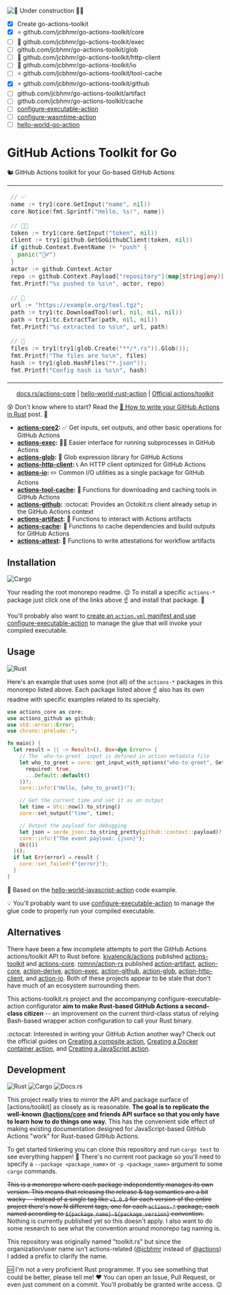 ![🚧 Under construction 👷‍♂️](https://i.imgur.com/LEP2R3N.png)

- [x] Create go-actions-toolkit
- [x] ⭐ github.com/jcbhmr/go-actions-toolkit/core
- [ ] 🤢 github.com/jcbhmr/go-actions-toolkit/exec
- [ ] github.com/jcbhmr/go-actions-toolkit/glob
- [ ] 🤢 github.com/jcbhmr/go-actions-toolkit/http-client
- [ ] 🤢 github.com/jcbhmr/go-actions-toolkit/io
- [ ] ⭐ github.com/jcbhmr/go-actions-toolkit/tool-cache
- [x] ⭐ github.com/jcbhmr/go-actions-toolkit/github
- [ ] github.com/jcbhmr/go-actions-toolkit/artifact
- [ ] github.com/jcbhmr/go-actions-toolkit/cache
- [ ] [configure-executable-action](https://github.com/jcbhmr/configure-executable-action)
- [ ] [configure-wasmtime-action](https://github.com/jcbhmr/configure-wasmtime-action)
- [ ] [hello-world-go-action](https://github.com/jcbhmr/hello-world-go-action)

# GitHub Actions Toolkit for Go

🐿️ GitHub Actions toolkit for your Go-based GitHub Actions

<table align=center><td>

```go
// ✅
name := try1(core.GetInput("name", nil))
core.Notice(fmt.Sprintf("Hello, %s!", name))

// 🐙🐱
token := try1(core.GetInput("token", nil))
client := try1(github.GetGoGithubClient(token, nil))
if github.Context.EventName != "push" {
  panic("🤷‍♂️")
}
actor := github.Context.Actor
repo := github.Context.Payload["repository"](map[string]any)["fullName"](string)
fmt.Printf("%s pushed to %s\n", actor, repo)

// 🔨
url := "https://example.org/tool.tgz";
path := try1(tc.DownloadTool(url, nil, nil, nil))
path = try1(tc.ExtractTar(path, nil, nil))
fmt.Printf("%s extracted to %s\n", url, path)

// 🍦
files := try1(try1(glob.Create("**/*.rs")).Glob());
fmt.Printf("The files are %v\n", files)
hash := try1(glob.HashFiles("*.json"));
fmt.Printf("Config hash is %s\n", hash)
```

</table>

<p align=center>
  <a href="https://docs.rs/actions-core/latest/actions_core">docs.rs/actions-core</a>
  | <a href="https://github.com/jcbhmr/hello-world-rust-action">hello-world-rust-action</a>
  | <a href="https://github.com/actions/toolkit">Official actions/toolkit</a>
</p>

😵 Don't know where to start? Read the [🦀 How to write your GitHub Actions in Rust](https://dev.to/#) post. 🚀

- **[actions-core2](./crates/actions-core2):** ✅ Get inputs, set outputs, and other basic operations for GitHub Actions
- **[actions-exec](./crates/actions-exec):** 🏃‍♂️ Easier interface for running subprocesses in GitHub Actions
- **[actions-glob](./crates/actions-glob):** 🍦 Glob expression library for GitHub Actions
- **[actions-http-client](./crates/actions-http-client):** 📞 An HTTP client optimized for GitHub Actions
- **[actions-io](./crates/actions-io):** ✏️ Common I/O utilities as a single package for GitHub Actions
- **[actions-tool-cache](./crates/actions-tool-cache):** 🔨 Functions for downloading and caching tools in GitHub Actions
- **[actions-github](./crates/actions-github):** :octocat: Provides an Octokit.rs client already setup in the GitHub Actions context
- **[actions-artifact](./crates/actions-artifact):** 💾 Functions to interact with Actions artifacts
- **[actions-cache](./crates/actions-cache):** 🎯 Functions to cache dependencies and build outputs for GitHub Actions
- **[actions-attest](./crates/actions-attest):** 🔏 Functions to write attestations for workflow artifacts

## Installation

![Cargo](https://img.shields.io/static/v1?style=for-the-badge&message=Cargo&color=e6b047&logo=Rust&logoColor=000000&label=)

Your reading the root monorepo readme. 😉 To install a specific `actions-*` package just click one of the links above ☝ and install that package. 🚀

You'll probably also want to [create an `action.yml` manifest and use configure-executable-action](https://github.com/jcbhmr/configure-executable-action) to manage the glue that will invoke your compiled executable.

## Usage

![Rust](https://img.shields.io/static/v1?style=for-the-badge&message=Rust&color=000000&logo=Rust&logoColor=FFFFFF&label=)

Here's an example that uses some (not all) of the `actions-*` packages in this monorepo listed above. Each package listed above ☝ also has its own readme with specific examples related to its specialty.

```rs
use actions_core as core;
use actions_github as github;
use std::error::Error;
use chrono::prelude::*;

fn main() {
  let result = || -> Result<(), Box<dyn Error>> {
    // The `who-to-greet` input is defined in action metadata file
    let who_to_greet = core::get_input_with_options("who-to-greet", GetInputOptions {
      required: true,
      ...Default::default()
    })?;
    core::info!("Hello, {who_to_greet}!");

    // Get the current time and set it as an output
    let time = Utc::now().to_string()
    core::set_output("time", time);

    // Output the payload for debugging
    let json = serde_json::to_string_pretty(github::context::payload)?;
    core::info!("The event payload: {json}");
    Ok(())
  }();
  if let Err(error) = result {
    core::set_failed!("{error}");
  }
}
```

🔰 Based on the [hello-world-javascript-action](https://github.com/actions/hello-world-javascript-action) code example.

💡 You'll probably want to use [configure-executable-action](https://github.com/jcbhmr/downlevel-executable-action) to manage the glue code to properly run your compiled executable.

## Alternatives

There have been a few incomplete attempts to port the GitHub Actions actions/toolkit API to Rust before. [kjvalencik/actions](https://github.com/kjvalencik/actions) published [actions-toolkit](https://crates.io/crates/actions-toolkit) and [actions-core](https://crates.io/crates/actions-core). [romnn/action-rs](https://github.com/romnn/action-rs) published [action-artifact](https://crates.io/crates/action-artifact), [action-core](https://crates.io/crates/action-core), [action-derive](https://crates.io/crates/action-derive), [action-exec](https://crates.io/crates/action-exec), [action-github](https://crates.io/crates/action-github), [action-glob](https://crates.io/crates/action-glob), [action-http-client](https://crates.io/crates/action-http-client), and [action-io](https://crates.io/crates/action-io). Both of these projects appear to be stale that don't have much of an ecosystem surrounding them.

This actions-toolkit.rs project and the accompanying configure-executable-action configurator **aim to make Rust-based GitHub Actions a second-class citizen** -- an improvement on the current third-class status of relying Bash-based wrapper action configuration to call your Rust binary.

:octocat: Interested in writing your GitHub Action another way? Check out the official guides on [Creating a compsite action](https://docs.github.com/en/actions/creating-actions/creating-a-composite-action), [Creating a Docker container action](https://docs.github.com/en/actions/creating-actions/creating-a-docker-container-action), and [Creating a JavaScript action](https://docs.github.com/en/actions/creating-actions/creating-a-javascript-action).

## Development

![Rust](https://img.shields.io/static/v1?style=for-the-badge&message=Rust&color=000000&logo=Rust&logoColor=FFFFFF&label=)
![Cargo](https://img.shields.io/static/v1?style=for-the-badge&message=Cargo&color=e6b047&logo=Rust&logoColor=000000&label=)
![Docs.rs](https://img.shields.io/static/v1?style=for-the-badge&message=Docs.rs&color=000000&logo=Docs.rs&logoColor=FFFFFF&label=)

This project really tries to mirror the API and package surface of [actions/toolkit] as closely as is reasonable. **The goal is to replicate the well-known [@actions/core](https://www.npmjs.com/package/@actions/core) and friends API surface so that you only have to learn how to do things one way.** This has the convenient side effect of making existing documentation designed for JavaScript-based GitHub Actions "work" for Rust-based GitHub Actions.

To get started tinkering you can clone this repository and run `cargo test` to see everything happen! 🤩 There's no current root package so you'll need to specify a `--package <package_name>` or `-p <package_name>` argument to some `cargo` commands.

~~This is a monorepo where each package independently manages its own version. This means that releasing the release & tag semantics are a bit wacky -- instead of a single tag like `v1.0.0` for each version of the entire project there's now N different tags, one for each `actions-*` package, each named according to `${package_name}-${package_version}` convention.~~ Nothing is currently published yet so this doesn't apply. I also want to do some research to see what the convention around monorepo tag naming is.

This repository was originally named "toolkit.rs" but since the organization/user name isn't actions-related ([@jcbhmr](https://github.com/jcbhmr) instead of [@actions](https://github.com/actions)) I added a prefix to clarify the name.

🆘 I'm not a very proficient Rust programmer. If you see something that could be better, please tell me! ❤️ You can open an Issue, Pull Request, or even just comment on a commit. You'll probably be granted write access. 😉
